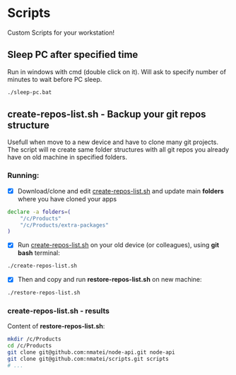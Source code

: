 # Scripts

Custom Scripts for your workstation!

## Sleep PC after specified time

Run in windows with cmd (double click on it).
Will ask to specify number of minutes to wait before PC sleep.

```sh
./sleep-pc.bat
```

## create-repos-list.sh - Backup your git repos structure

Usefull when move to a new device and have to clone many git projects.
The script will re create same folder structures with all git repos you already have on old machine in specified folders.

### Running:

- [x] Download/clone and edit [create-repos-list.sh](create-repos-list.sh) and update main **folders** where you have cloned your apps

```sh
declare -a folders=(
    "/c/Products"
    "/c/Products/extra-packages"
)
```

- [x] Run [create-repos-list.sh](create-repos-list.sh) on your old device (or colleagues), using **git bash** terminal:

```sh
./create-repos-list.sh
```

- [x] Then and copy and run **restore-repos-list.sh** on new machine:

```sh
./restore-repos-list.sh
```

### create-repos-list.sh - results

Content of **restore-repos-list.sh**:

```sh
mkdir /c/Products
cd /c/Products
git clone git@github.com:nmatei/node-api.git node-api
git clone git@github.com:nmatei/scripts.git scripts
# ...
```

